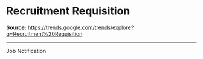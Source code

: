 # Recruitment Requisition

**Source:** https://trends.google.com/trends/explore?q=Recruitment%20Requisition

---

Job Notification

